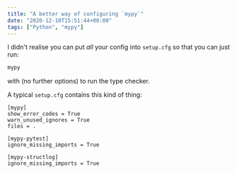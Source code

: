 ```yaml
---
title: "A better way of configuring `mypy`"
date: "2020-12-10T15:51:44+00:00"
tags: ["Python", "mypy"]
---
```


I didn't realise you can put _all_ your config into `setup.cfg` so that you can
just run:

```bash
mypy
```

with (no further options) to run the type checker.

A typical `setup.cfg` contains this kind of thing:

```dosini
[mypy]
show_error_codes = True
warn_unused_ignores = True
files = .

[mypy-pytest]
ignore_missing_imports = True

[mypy-structlog]
ignore_missing_imports = True
```
